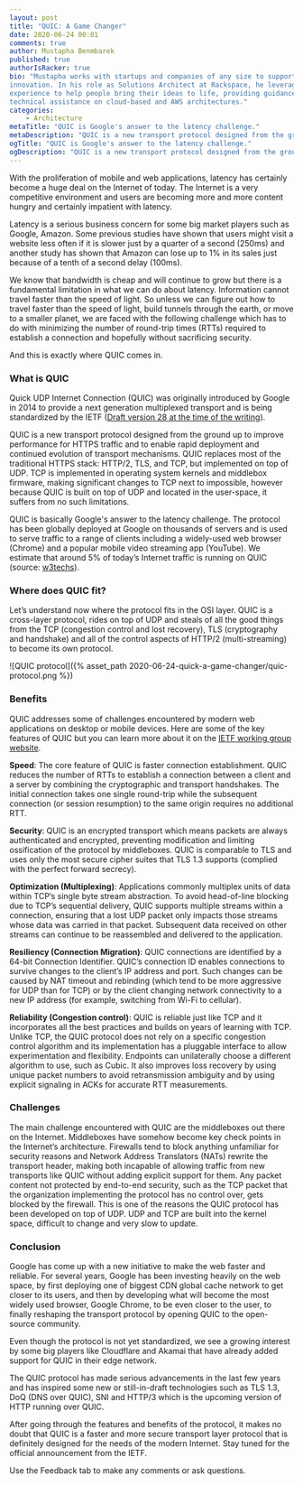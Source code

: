 ```yaml
---
layout: post
title: "QUIC: A Game Changer"
date: 2020-06-24 00:01
comments: true
author: Mustapha Benmbarek
published: true
authorIsRacker: true
bio: "Mustapha works with startups and companies of any size to support their
innovation. In his role as Solutions Architect at Rackspace, he leverages his
experience to help people bring their ideas to life, providing guidance and
technical assistance on cloud-based and AWS architectures."
categories:
    - Architecture
metaTitle: "QUIC is Google's answer to the latency challenge."
metaDescription: "QUIC is a new transport protocol designed from the ground up to improve performance for HTTPS traffic and to enable rapid deployment and continued evolution of transport mechanisms."
ogTitle: "QUIC is Google's answer to the latency challenge."
ogDescription: "QUIC is a new transport protocol designed from the ground up to improve performance for HTTPS traffic and to enable rapid deployment and continued evolution of transport mechanisms."
---
```


With the proliferation of mobile and web applications, latency has certainly
become a huge deal on the Internet of today. The Internet is a very
competitive environment and users are becoming more and more content hungry
and certainly impatient with latency.

<!-- more -->

Latency is a serious business concern for some big market players such as
Google, Amazon. Some previous studies have shown that users might visit a
website less often if it is slower just by a quarter of a second (250ms) and
another study has shown that Amazon can lose up to 1% in its sales just
because of a tenth of a second delay (100ms).

We know that bandwidth is cheap and will continue to grow but there is a
fundamental limitation in what we can do about latency. Information cannot
travel faster than the speed of light.
So unless we can figure out how to travel faster than the speed of light,
build tunnels through the earth, or move to a smaller planet, we are
faced with the following challenge which has to do with minimizing the number
of round-trip times (RTTs) required to establish a connection and hopefully
without sacrificing security.

And this is exactly where QUIC comes in.


### What is QUIC

Quick UDP Internet Connection (QUIC) was originally introduced
by Google in 2014 to provide a next generation multiplexed transport and is
being standardized by the IETF
([Draft version 28 at the time of the writing](https://tools.ietf.org/html/draft-ietf-quic-transport-28)).

QUIC is a new transport protocol designed from the ground up to improve
performance for HTTPS traffic and to enable rapid deployment and continued
evolution of transport mechanisms. QUIC replaces most of the traditional
HTTPS stack: HTTP/2, TLS, and TCP, but implemented on top of UDP.
TCP is implemented in operating system kernels and middlebox firmware, making
significant changes to TCP next to impossible, however because QUIC is built
on top of UDP and located in the user-space, it suffers from no such
limitations.

QUIC is basically Google's answer to the latency challenge. The protocol has
been globally deployed at Google on thousands of servers and is used to serve
traffic to a range of clients including a widely-used web browser (Chrome)
and a popular mobile video streaming app (YouTube). We estimate that around
5% of today’s Internet traffic is running on QUIC
(source: [w3techs](https://w3techs.com/technologies/details/ce-quic)).


### Where does QUIC fit?

Let’s understand now where the protocol fits in the OSI layer. QUIC is a
cross-layer protocol, rides on top of UDP and steals of all the good things
from the TCP (congestion control and lost recovery), TLS
(cryptography and handshake) and all of the control aspects of HTTP/2
(multi-streaming) to become its own protocol.

![QUIC protocol]({% asset_path 2020-06-24-quick-a-game-changer/quic-protocol.png %})

### Benefits

QUIC addresses some of challenges encountered by modern web applications on
desktop or mobile devices. Here are some of the key features of QUIC but you
can learn more about it on the 
[IETF working group website](https://tools.ietf.org/html/draft-ietf-quic-transport-28).

**Speed**: The core feature of QUIC is faster connection establishment. QUIC
reduces the number of RTTs to establish a connection between
a client and a server by combining the cryptographic and transport
handshakes. The initial connection takes one single round-trip while the
subsequent connection (or session resumption) to the same origin requires
no additional RTT.

**Security**: QUIC is an encrypted transport which means packets are always
authenticated and encrypted, preventing modification and limiting ossification
of the protocol by middleboxes. QUIC is comparable to TLS and uses only
the most secure cipher suites that TLS 1.3 supports (complied with the
perfect forward secrecy).

**Optimization (Multiplexing)**: Applications commonly multiplex units of data
within TCP’s single byte stream abstraction. To avoid head-of-line blocking
due to TCP’s sequential delivery, QUIC supports multiple streams within a
connection, ensuring that a lost UDP packet only impacts those streams whose
data was carried in that packet. Subsequent data received on other streams
can continue to be reassembled and delivered to the application.

**Resiliency (Connection Migration)**: QUIC connections are identified by a 64-bit
Connection Identifier. QUIC’s connection ID enables connections to survive
changes to the client’s IP address and port. Such changes can be caused by NAT
timeout and rebinding (which tend to be more aggressive for UDP than for TCP)
or by the client changing network connectivity to a new IP address
(for example, switching from Wi-Fi to cellular).

**Reliability (Congestion control)**: QUIC is reliable just like TCP and it
incorporates all the best practices and builds on years of learning with
TCP. Unlike TCP, the QUIC protocol does not rely on a specific congestion
control algorithm and its implementation has a pluggable interface to allow
experimentation and flexibility. Endpoints can unilaterally choose a different
algorithm to use, such as Cubic. It also improves loss recovery by using
unique packet numbers to avoid retransmission ambiguity and by using explicit
signaling in ACKs for accurate RTT measurements.

### Challenges

The main challenge encountered with QUIC are the middleboxes out there on the
Internet. Middleboxes have somehow become key check points in the
Internet’s architecture. Firewalls
tend to block anything unfamiliar for security reasons and Network Address
Translators (NATs) rewrite the transport header, making both incapable of
allowing traffic from new transports like QUIC without adding explicit
support for them. Any packet content not protected by end-to-end security, such
as the TCP packet that the organization implementing the protocol has no
control over, gets blocked by the firewall. This is one of the reasons the
QUIC protocol has been developed
on top of UDP. UDP and TCP are built into the kernel space, difficult
to change and very slow to update.

### Conclusion

Google has come up with a new initiative to make the web faster
and reliable. For several years, Google has been investing heavily on the web
space, by first deploying one of biggest CDN global cache network to get
closer to its users, and then by developing what will become the most widely
used browser, Google Chrome, to be even closer to the user, to finally
reshaping the transport protocol by opening QUIC to the open-source community.

Even though the protocol is not yet standardized, we see a growing interest
by some big players like Cloudflare and Akamai that have already added
support for QUIC in their edge network.

The QUIC protocol has made serious advancements in the last few years and has
inspired some new or still-in-draft technologies such as TLS 1.3, DoQ
(DNS over QUIC), SNI and HTTP/3 which is the upcoming version of HTTP
running over QUIC.

After going through the features and benefits of the protocol, it makes no
doubt that QUIC is a faster and more secure transport layer protocol that
is definitely designed for the needs of the modern Internet. Stay tuned for
the official announcement from the IETF.


Use the Feedback tab to make any comments or ask questions.
